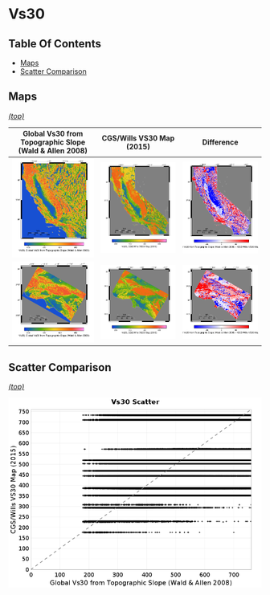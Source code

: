 # Vs30

## Table Of Contents
* [Maps](#maps)
* [Scatter Comparison](#scatter-comparison)
## Maps
*[(top)](#table-of-contents)*

| Global Vs30 from Topographic Slope (Wald & Allen 2008) | CGS/Wills VS30 Map (2015) | Difference |
|-----|-----|-----|
| ![Map](resources/wald_allen_full.png) | ![Map](resources/wills_2015_full.png) | ![Map](resources/full_diff.png) |
| ![Map](resources/wald_allen_zoom.png) | ![Map](resources/wills_2015_zoom.png) | ![Map](resources/zoom_diff.png) |
## Scatter Comparison
*[(top)](#table-of-contents)*

![Scatter](resources/wald_allen_vs_wills_2015_scatter.png)
